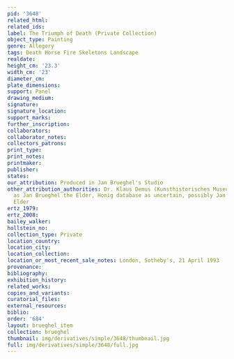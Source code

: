 ```yaml
---
pid: '3648'
related_html: 
related_ids: 
label: The Triumph of Death (Private Collection)
object_type: Painting
genre: Allegory
tags: Death Horse Fire Skeletons Landscape
realdate: 
height_cm: '23.3'
width_cm: '23'
diameter_cm: 
plate_dimensions: 
support: Panel
drawing_medium: 
signature: 
signature_location: 
support_marks: 
further_inscription: 
collaborators: 
collaborator_notes: 
collectors_patrons: 
print_type: 
print_notes: 
printmaker: 
publisher: 
states: 
our_attribution: Produced in Jan Brueghel's Studio
other_attribution_authorities: Dr. Klaus Demus (Kunsthistorisches Museum, Vienna)
  as Jan Brueghel the Elder, Honig database as uncertain, possibly Jan Brueghel the
  Elder
ertz_1979: 
ertz_2008: 
bailey_walker: 
hollstein_no: 
collection_type: Private
location_country: 
location_city: 
location_collection: 
location_or_most_recent_sale_notes: London, Sotheby's, 21 April 1993
provenance: 
bibliography: 
exhibition_history: 
related_works: 
copies_and_variants: 
curatorial_files: 
external_resources: 
biblio: 
order: '684'
layout: brueghel_item
collection: brueghel
thumbnail: img/derivatives/simple/3648/thumbnail.jpg
full: img/derivatives/simple/3648/full.jpg
---
```

